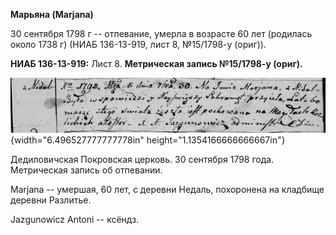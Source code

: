 **Марьяна (Marjana)**

30 сентября 1798 г -- отпевание, умерла в возрасте 60 лет (родилась
около 1738 г) (НИАБ 136-13-919, лист 8, №15/1798-у (ориг)).

**НИАБ 136-13-919:** Лист 8. **Метрическая запись №15/1798-у (ориг).**

![](./media/7807ccc925aef544262b76b1cbccdf72c367a333.png){width="6.496527777777778in"
height="1.1354166666666667in"}

Дедиловичская Покровская церковь. 30 сентября 1798 года. Метрическая
запись об отпевании.

Marjana -- умершая, 60 лет, с деревни Недаль, похоронена на кладбище
деревни Разлитье.

Jazgunowicz Antoni -- ксёндз.

